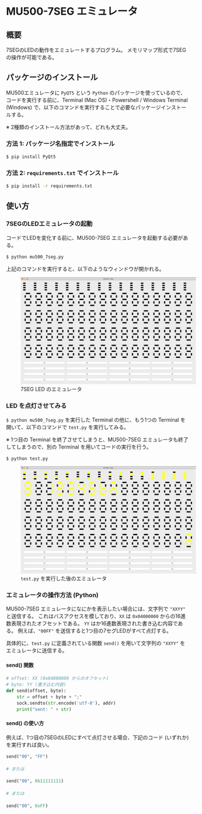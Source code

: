 # MU500-7SEG エミュレータ
## 概要
7SEGのLEDの動作をエミュレートするプログラム。
メモリマップ形式で7SEGの操作が可能である。

## パッケージのインストール
MU500エミュレータに `PyQT5` という `Python` のパッケージを使っているので、コードを実行する前に、Terminal (Mac OS)・Powershell / Windows Terminal (Windows) で、以下のコマンドを実行することで必要なパッケージインストールする。

※ 2種類のインストール方法があって、どれも大丈夫。

### 方法 1: パッケージ名指定でインストール
```bash
$ pip install PyQt5
```

### 方法 2: `requirements.txt` でインストール

```bash
$ pip install -r requirements.txt
```

## 使い方
### 7SEGのLEDエミュレータの起動
コードでLEDを変化する前に、MU500-7SEG エミュレータを起動する必要がある。

```bash
$ python mu500_7seg.py
```

上記のコマンドを実行すると、以下のようなウィンドウが開かれる。

<figure>
    <img src='./img/7seg-sample.png' style='max-width: 50vw; max-height: 25vh;'/>
    <figcaption>7SEG LED のエミュレータ</figcaption>
</figure>

### LED を点灯させてみる
`$ python mu500_7seg.py` を実行した Terminal の他に、もう1つの Terminal を開いて、以下のコマンドで `test.py` を実行してみる。

※ 1つ目の Terminal を終了させてしまうと、MU500-7SEG エミュレータも終了してしまうので、別の Terminal を用いてコードの実行を行う。

```bash
$ python test.py
```

<figure>
    <img src='./img/7seg-test-sample.png' style='max-width: 50vw; max-height: 25vh;'/>
    <figcaption><code>test.py</code> を実行した後のエミュレータ</figcaption>
</figure>

### エミュレータの操作方法 (Python)
MU500-7SEG エミュレータになにかを表示したい場合には、文字列で `"XXYY"` と送信する。
これはバスアクセスを模しており、`XX` は `0x04000000` からの16進数表現されたオフセットである。
`YY` はか16進数表現された書き込む内容である。
例えば、`"00FF"` を送信すると1つ目の7セグLEDがすべて点灯する。

具体的に、`test.py` に定義されている関数 `send()` を用いて文字列の `"XXYY"` をエミュレータに送信する。

#### send() 関数
```python
# offset: XX (0x04000000 からのオフセット)
# byte: YY (書き込む内容)
def send(offset, byte):
    str = offset + byte + ";"
    sock.sendto(str.encode('utf-8'), addr)
    print("sent: " + str)
```

#### send() の使い方
例えば、1つ目の7SEGのLEDにすべて点灯させる場合、下記のコード (いずれか) を実行すれば良い。

```python
send("00", "FF")

# または

send("00", 0b11111111)

# または

send("00", 0xFF)
```